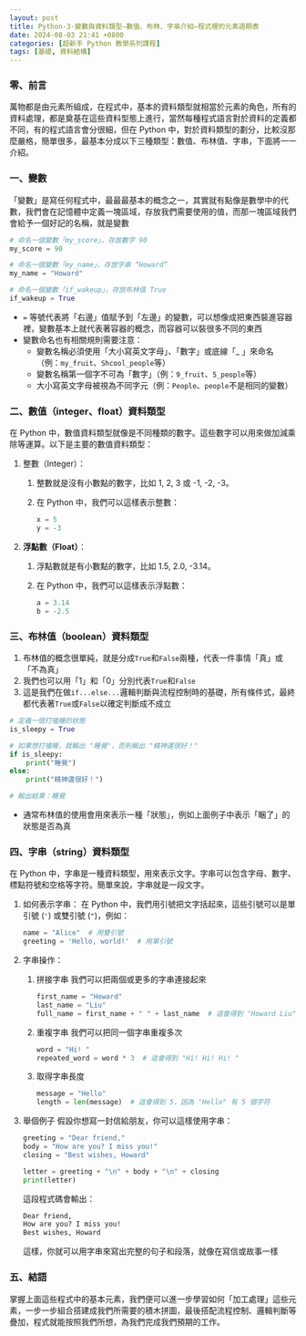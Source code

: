 ```yaml
---
layout: post
title: Python-3-變數與資料類型—數值、布林、字串介紹—程式裡的元素週期表
date: 2024-08-03 21:41 +0800
categories: [超新手 Python 教學系列課程]
tags: [基礎, 資料結構]
---
```

### 零、前言

萬物都是由元素所組成，在程式中，基本的資料類型就相當於元素的角色，所有的資料處理，都是奠基在這些資料型態上進行，當然每種程式語言對於資料的定義都不同，有的程式語言會分很細，但在 Python 中，對於資料類型的劃分，比較沒那麼嚴格，簡單很多，最基本分成以下三種類型：數值、布林值、字串，下面將一一介紹。

### 一、變數

「變數」是寫任何程式中，最最最基本的概念之一，其實就有點像是數學中的代數，我們會在記憶體中定義一塊區域，存放我們需要使用的值，而那一塊區域我們會給予一個好記的名稱，就是變數

```python
# 命名一個變數「my_score」，存放數字 90
my_score = 90

# 命名一個變數「my_name」，存放字串 “Howard”
my_name = "Howard"

# 命名一個變數「if_wakeup」，存放布林值 True
if_wakeup = True
```

- `=` 等號代表將「右邊」值賦予到「左邊」的變數，可以想像成把東西裝進容器裡，變數基本上就代表著容器的概念，而容器可以裝很多不同的東西
- 變數命名也有相關規則需要注意：
    - 變數名稱必須使用「大小寫英文字母」、「數字」或底線「_ 」來命名（例：`my_fruit`、`Shcool_people`等）
    - 變數名稱第一個字不可為「數字」（例：`9_fruit`、`5_people`等）
    - 大小寫英文字母被視為不同字元（例：`People`、`people`不是相同的變數）

### 二、數值（integer、float）資料類型

在 Python 中，數值資料類型就像是不同種類的數字。這些數字可以用來做加減乘除等運算。以下是主要的數值資料類型：

1. 整數（Integer）：
    1. 整數就是沒有小數點的數字，比如 1, 2, 3 或 -1, -2, -3。
    2. 在 Python 中，我們可以這樣表示整數：
        
        ```python
        x = 5
        y = -3
        ```
        
2. **浮點數（Float）**：
    1. 浮點數就是有小數點的數字，比如 1.5, 2.0, -3.14。
    2. 在 Python 中，我們可以這樣表示浮點數：
        
        ```python
        a = 3.14
        b = -2.5
        ```
        

### 三、布林值（boolean）資料類型

1. 布林值的概念很單純，就是分成`True`和`False`兩種，代表一件事情「真」或「不為真」
2. 我們也可以用「1」和「0」分別代表`True`和`False`
3. 這是我們在做`if...else...`邏輯判斷與流程控制時的基礎，所有條件式，最終都代表著`True`或`False`以確定判斷成不成立

```python
# 定義一個打嗑睡的狀態
is_sleepy = True

# 如果想打嗑睡，就輸出 "睡覺"，否則輸出 "精神還很好！"
if is_sleepy:
	print("睡覺")
else:
	print("精神還很好！")

# 輸出結果：睡覺
```

- 通常布林值的使用會用來表示一種「狀態」，例如上面例子中表示「睏了」的狀態是否為真

### 四、字串（string）資料類型

在 Python 中，字串是一種資料類型，用來表示文字。字串可以包含字母、數字、標點符號和空格等字符。簡單來說，字串就是一段文字。

1. 如何表示字串：
在 Python 中，我們用引號把文字括起來，這些引號可以是單引號 (`'`) 或雙引號 (`"`)，例如：
    
    ```python
    name = "Alice"  # 用雙引號
    greeting = 'Hello, world!'  # 用單引號
    ```
    
2. 字串操作：
    1. 拼接字串
    我們可以把兩個或更多的字串連接起來
        
        ```python
        first_name = "Howard"
        last_name = "Liu"
        full_name = first_name + " " + last_name  # 這會得到 "Howard Liu"
        ```
        
    2. 重複字串
    我們可以把同一個字串重複多次
        
        ```python
        word = "Hi! "
        repeated_word = word * 3  # 這會得到 "Hi! Hi! Hi! "
        ```
        
    3. 取得字串長度
        
        ```python
        message = "Hello"
        length = len(message)  # 這會得到 5，因為 "Hello" 有 5 個字符
        ```
        
3. 舉個例子
假設你想寫一封信給朋友，你可以這樣使用字串：
    
    ```python
    greeting = "Dear friend,"
    body = "How are you? I miss you!"
    closing = "Best wishes, Howard"
    
    letter = greeting + "\n" + body + "\n" + closing
    print(letter)
    ```
    
    這段程式碼會輸出：
    
    ```markdown
    Dear friend,
    How are you? I miss you!
    Best wishes, Howard
    ```
    
    這樣，你就可以用字串來寫出完整的句子和段落，就像在寫信或故事一樣
    

### 五、結語

掌握上面這些程式中的基本元素，我們便可以進一步學習如何「加工處理」這些元素，一步一步組合搭建成我們所需要的積木拼圖，最後搭配流程控制、邏輯判斷等疊加，程式就能按照我們所想，為我們完成我們預期的工作。